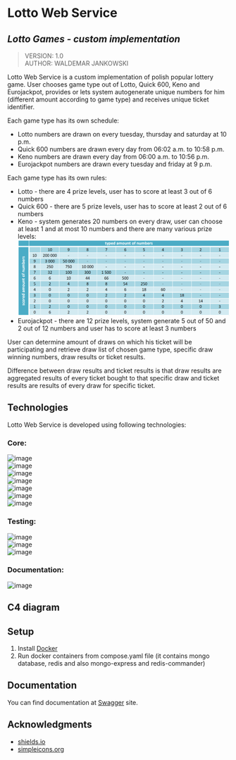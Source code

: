 # Lotto Web Service
## _Lotto Games - custom implementation_

> VERSION: 1.0 <br>
> AUTHOR: WALDEMAR JANKOWSKI <br>

Lotto Web Service is a custom implementation of polish popular lottery game. User chooses game type out of Lotto,
Quick 600, Keno and Eurojackpot, provides or lets system autogenerate unique numbers for him (different amount according to game type)
and receives unique ticket identifier.

Each game type has its own schedule:
- Lotto numbers are drawn on every tuesday, thursday and saturday at 10 p.m.
- Quick 600 numbers are drawn every day from 06:02 a.m. to 10:58 p.m.
- Keno numbers are drawn every day from 06:00 a.m. to 10:56 p.m.
- Eurojackpot numbers are drawn every tuesday and friday at 9 p.m.

Each game type has its own rules:
- Lotto - there are 4 prize levels, user has to score at least 3 out of 6 numbers
- Quick 600 - there are 5 prize levels, user has to score at least 2 out of 6 numbers
- Keno - system generates 20 numbers on every draw, user can choose at least 1 and at most 10 numbers and there are
  many various prize levels:
![keno_prize_levels.PNG](docs%2Fkeno_prize_levels.PNG)
- Eurojackpot - there are 12 prize levels, system generate 5 out of 50 and 2 out of 12 numbers and user has to score at
least 3 numbers

User can determine amount of draws on which his ticket will be participating and retrieve draw list of chosen game type,
specific draw winning numbers, draw results or ticket results.

Difference between draw results and ticket results is that draw results are aggregated results of every ticket
bought to that specific draw and ticket results are results of every draw for specific ticket.

## Technologies

Lotto Web Service is developed using following technologies: <br>

### Core:
![image](https://img.shields.io/badge/Java-17-white?style=for-the-badge&logo=java) <br>
![image](https://img.shields.io/badge/Spring_Boot-32CD32?style=for-the-badge&logo=springboot&logoColor=white) <br>
![image](https://img.shields.io/badge/apache_maven-DDA500?style=for-the-badge&logo=apachemaven&logoColor=white) <br>
![image](https://img.shields.io/badge/redis-A41E11?&style=for-the-badge&logo=redis&logoColor=white) <br>
![image](https://img.shields.io/badge/MongoDB-F5F5F5?style=for-the-badge&logo=mongodb) <br>
![image](https://img.shields.io/badge/Docker-2496ED?style=for-the-badge&logo=docker&logoColor=white) <br>
![image](https://img.shields.io/badge/lombok-C45E01?&style=for-the-badge) <br>

### Testing:
![image](https://img.shields.io/badge/Mockito-6EA61E?style=for-the-badge) <br>
![image](https://img.shields.io/badge/Junit5-C8524A?style=for-the-badge&logo=junit5&logoColor=white) <br>
![image](https://img.shields.io/badge/Testcontainers-2BAFAC?style=for-the-badge) <br>

### Documentation:
![image](https://img.shields.io/badge/swagger-2ECB85?style=for-the-badge&logo=swagger&logoColor=white) <br>

## C4 diagram



## Setup

1) Install [Docker](https://www.docker.com/products/docker-desktop/)
2) Run docker containers from compose.yaml file (it contains mongo database, redis and also mongo-express and redis-commander)

## Documentation

You can find documentation at [Swagger](http://localhost:8080/swagger-ui/index.html) site.

## Acknowledgments

* [shields.io](https://img.shields.io)
* [simpleicons.org](https://simpleicons.org)